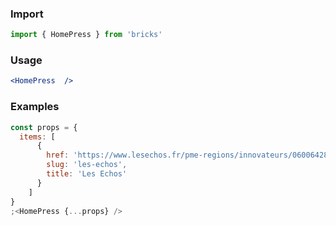 ### Import

```js static
import { HomePress } from 'bricks'
```

### Usage

```jsx static
<HomePress  />
```

### Examples

```jsx
const props = {
  items: [
      {
        href: 'https://www.lesechos.fr/pme-regions/innovateurs/0600642869979-pretto-le-courtier-immobilier-en-ligne-qui-mobilise-8-millions-deuros-2242637.php',
        slug: 'les-echos',
        title: 'Les Echos'
      }
    ]
}
;<HomePress {...props} />
```
